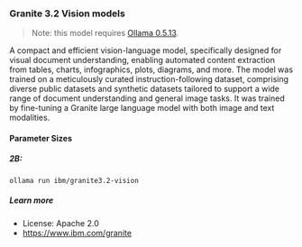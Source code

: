 ### Granite 3.2 Vision models

> Note: this model requires [Ollama 0.5.13](https://github.com/ollama/ollama/releases/tag/v0.5.13).

A compact and efficient vision-language model, specifically designed for visual document understanding, enabling automated content extraction from tables, charts, infographics, plots, diagrams, and more. The model was trained on a meticulously curated instruction-following dataset, comprising diverse public datasets and synthetic datasets tailored to support a wide range of document understanding and general image tasks. It was trained by fine-tuning a Granite large language model with both image and text modalities.

#### Parameter Sizes

##### 2B:

```
ollama run ibm/granite3.2-vision
```

##### Learn more

- License: Apache 2.0
- https://www.ibm.com/granite
